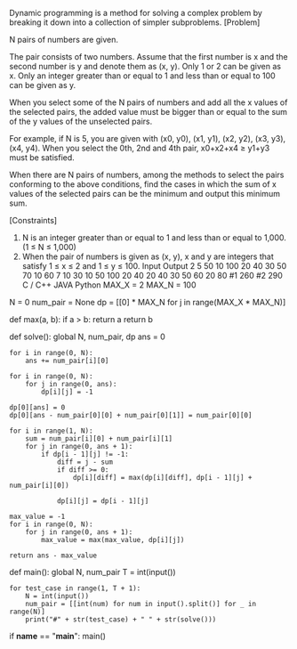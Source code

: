 Dynamic programming is a method for solving a complex problem by breaking it down into a collection of simpler subproblems.
[Problem]

N pairs of numbers are given.

The pair consists of two numbers. Assume that the first number is x and the second number is y and denote them as (x, y). Only 1 or 2 can be given as x. Only an integer greater than or equal to 1 and less than or equal to 100 can be given as y.

When you select some of the N pairs of numbers and add all the x values of the selected pairs, the added value must be bigger than or equal to the sum of the y values of the unselected pairs.

For example, if N is 5, you are given with (x0, y0), (x1, y1), (x2, y2), (x3, y3), (x4, y4). When you select the 0th, 2nd and 4th pair, x0+x2+x4 ≥ y1+y3 must be satisfied.

When there are N pairs of numbers, among the methods to select the pairs conforming to the above conditions, find the cases in which the sum of x values of the selected pairs can be the minimum and output this minimum sum.

[Constraints]
1) N is an integer greater than or equal to 1 and less than or equal to 1,000. (1 ≤ N ≤ 1,000)
2) When the pair of numbers is given as (x, y), x and y are integers that satisfy 1 ≤ x ≤ 2 and 1 ≤ y ≤ 100.
Input	Output
2
5
50 10 100 20 40
30 50 70 10 60
7
10 30 10 50 100 20 40
20 40 30 50 60 20 80
#1 260
#2 290
C / C++
JAVA
Python
MAX_X = 2
MAX_N = 100

N = 0
num_pair = None
dp = [[0] * MAX_N for j in range(MAX_X * MAX_N)]


def max(a, b):
    if a > b:
        return a
    return b


def solve():
    global N, num_pair, dp
    ans = 0

    for i in range(0, N):
        ans += num_pair[i][0]

    for i in range(0, N):
        for j in range(0, ans):
            dp[i][j] = -1

    dp[0][ans] = 0
    dp[0][ans - num_pair[0][0] + num_pair[0][1]] = num_pair[0][0]

    for i in range(1, N):
        sum = num_pair[i][0] + num_pair[i][1]
        for j in range(0, ans + 1):
            if dp[i - 1][j] != -1:
                diff = j - sum
                if diff >= 0:
                    dp[i][diff] = max(dp[i][diff], dp[i - 1][j] + num_pair[i][0])

                dp[i][j] = dp[i - 1][j]

    max_value = -1
    for i in range(0, N):
        for j in range(0, ans + 1):
            max_value = max(max_value, dp[i][j])

    return ans - max_value


def main():
    global N, num_pair
    T = int(input())

    for test_case in range(1, T + 1):
        N = int(input())
        num_pair = [[int(num) for num in input().split()] for _ in range(N)]
        print("#" + str(test_case) + " " + str(solve()))


if __name__ == "__main__":
    main()
